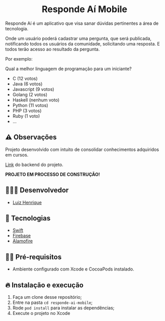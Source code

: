 <h1 align="center">
  Responde Aí Mobile
</h1>

Responde Aí é um aplicativo que visa sanar dúvidas pertinentes a área de tecnologia.

Onde um usuário poderá cadastrar uma pergunta, que será publicada, notificando todos os usuários da comunidade, solicitando uma resposta. E todos terão acesso ao resultado da pergunta.


Por exemplo: 

Qual a melhor linguagem de programação para um iniciante?
- C (12 votos)
- Java (6 votos)
- Javascript (9 votos)
- Golang (2 votos)
- Haskell (nenhum voto)
- Python (11 votos)
- PHP (3 votos)
- Ruby (1 voto)
- ...

## ⚠️ Observações

Projeto desenvolvido com intuito de consolidar conhecimentos adquiridos em cursos.

[Link](https://github.com/luizhsou1/responde-ai-backend) do backend do projeto.

**PROJETO EM PROCESSO DE CONSTRUÇÃO!**

## 👨🏼‍💻 Desenvolvedor

- [Luiz Henrique](https://github.com/luizhsou1)

## 🚀 Tecnologias

- [Swift](https://www.apple.com/swift/)
- [Firebase](https://firebase.google.com/)
- [Alamofire](https://github.com/Alamofire/Alamofire)

## ✋🏻 Pré-requisitos

- Ambiente configurado com Xcode e CocoaPods instalado.

## 🔥 Instalação e execução

1. Faça um clone desse repositório;
2. Entre na pasta `cd responde-ai-mobile`;
3. Rode `pod install` para instalar as dependências;
4. Execute o projeto no Xcode
